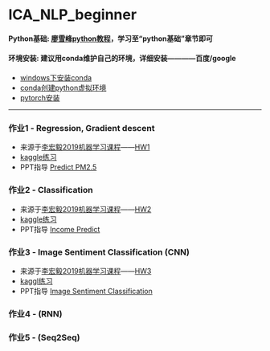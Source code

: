 # ICA_NLP_beginner
#### Python基础: [廖雪峰python教程](https://www.liaoxuefeng.com/wiki/1016959663602400)，学习至“python基础”章节即可
#### 环境安装: 建议用conda维护自己的环境，详细安装————百度/google
- [windows下安装conda](https://blog.csdn.net/scorn_/article/details/106591160)
- [conda创建python虚拟环境](https://www.cnblogs.com/shierlou-123/p/11138920.html)
- [pytorch安装](https://blog.csdn.net/MCYZSF/article/details/116525159)

************************************************************************
### 作业1 - Regression, Gradient descent
- 来源于[李宏毅2019机器学习课程](http://speech.ee.ntu.edu.tw/~tlkagk/courses_ML19.html)——[HW1](https://ntumlta2019.github.io/ml-web-hw1/)
- [kaggle练习](https://www.kaggle.com/c/ml2019spring-hw1/overview)  
- PPT指导 [Predict PM2.5 ](https://docs.google.com/presentation/d/1TkPQoOPyDY9IzzuaVsYq1E26D1NTmi_QA9S9c-rw9K8/edit#slide=id.g5047f99cc6_0_332)    

### 作业2 - Classification
- 来源于[李宏毅2019机器学习课程](http://speech.ee.ntu.edu.tw/~tlkagk/courses_ML19.html)——[HW2](https://ntumlta2019.github.io/ml-web-hw2/)
- [kaggle练习](https://www.kaggle.com/c/ml2019spring-hw2/overview)
- PPT指导 [Income Predict ](https://docs.google.com/presentation/d/1f4a81OqeG27pRHuqHXg7Qi0KJ4SlLBDpe9ljNu3IXT0/edit#slide=id.p1)

### 作业3 - Image Sentiment Classification (CNN)
- 来源于[李宏毅2019机器学习课程](http://speech.ee.ntu.edu.tw/~tlkagk/courses_ML19.html)——[HW3](https://ntumlta2019.github.io/ml-web-hw3/)
- [kaggl练习](https://www.kaggle.com/c/ml2019spring-hw3/overview)
- PPT指导 [Image Sentiment Classification](https://docs.google.com/presentation/d/1_UOEquMW4URIuTtrKGqwSPP4qtKIb7osT9ysTQ3Flmo/edit#slide=id.p)

### 作业4 -  (RNN)


### 作业5 -  (Seq2Seq)


